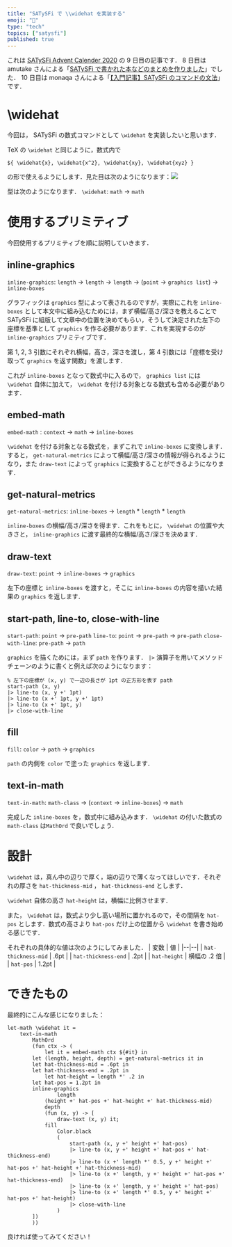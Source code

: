 ```yaml
---
title: "SATySFi で \\widehat を実装する"
emoji: "🎃"
type: "tech"
topics: ["satysfi"]
published: true
---
```

これは [SATySFi Advent Calender 2020](https://adventar.org/calendars/4965) の 9 日目の記事です． 8 日目は amutake さんによる「[SATySFi で書かれた本などのまとめを作りました](https://amutake.hatenablog.com/entry/2020/12/08/083925)」でした． 10 日目は monaqa さんによる「[【入門記事】SATySFi のコマンドの文法](https://zenn.dev/monaqa/articles/2020-12-10-satysfi-for-beginner-command-syntax)」です．

# \widehat
今回は， SATySFi の数式コマンドとして `\widehat` を実装したいと思います．

TeX の `\widehat` と同じように，数式内で
```
${ \widehat{x}, \widehat{x^2}, \widehat{xy}, \widehat{xyz} }
```
の形で使えるようにします．見た目は次のようになります：![](https://storage.googleapis.com/zenn-user-upload/pqb359emjp2olf4lyf1camzptbyu)

型は次のようになります．
`\widehat`: `math` → `math`
# 使用するプリミティブ
今回使用するプリミティブを順に説明していきます．
## inline-graphics
`inline-graphics`: `length` → `length` → `length` → (`point` → `graphics list`) → `inline-boxes`

グラフィックは `graphics` 型によって表されるのですが，実際にこれを `inline-boxes` として本文中に組み込むためには，まず横幅/高さ/深さを教えることで SATySFi に組版して文章中の位置を決めてもらい，そうして決定された左下の座標を基準として `graphics` を作る必要があります．これを実現するのが `inline-graphics` プリミティブです．

第 1, 2, 3 引数にそれぞれ横幅，高さ，深さを渡し，第 4 引数には「座標を受け取って `graphics` を返す関数」を渡します．

これが `inline-boxes` となって数式中に入るので， `graphics list` には `\widehat` 自体に加えて， `\widehat` を付ける対象となる数式も含める必要があります．
## embed-math
`embed-math` : `context` → `math` → `inline-boxes`

`\widehat` を付ける対象となる数式を，まずこれで `inline-boxes` に変換します．すると， `get-natural-metrics` によって横幅/高さ/深さの情報が得られるようになり，また `draw-text` によって `graphics` に変換することができるようになります．
## get-natural-metrics
`get-natural-metrics`: `inline-boxes` → `length` * `length` * `length`

`inline-boxes` の横幅/高さ/深さを得ます．これをもとに， `\widehat` の位置や大きさと， `inline-graphics` に渡す最終的な横幅/高さ/深さを決めます．
## draw-text
`draw-text`: `point` → `inline-boxes` → `graphics`

左下の座標と `inline-boxes` を渡すと，そこに `inline-boxes` の内容を描いた結果の `graphics` を返します．
## start-path, line-to, close-with-line
`start-path`: `point` → `pre-path`
`line-to`: `point` → `pre-path` → `pre-path`
`close-with-line`: `pre-path` → `path`

`graphics` を描くためには，まず `path` を作ります． `|>` 演算子を用いてメソッドチェーンのように書くと例えば次のようになります：

```
% 左下の座標が (x, y) で一辺の長さが 1pt の正方形を表す path
start-path (x, y)
|> line-to (x, y +' 1pt)
|> line-to (x +' 1pt, y +' 1pt)
|> line-to (x +' 1pt, y)
|> close-with-line
```
## fill
`fill`: `color` → `path` → `graphics`

`path` の内側を `color` で塗った `graphics` を返します．
## text-in-math
`text-in-math`: `math-class` → (`context` → `inline-boxes`) → `math`

完成した `inline-boxes` を，数式中に組み込みます． `\widehat` の付いた数式の `math-class` は`MathOrd` で良いでしょう．
# 設計
`\widehat` は，真ん中の辺りで厚く，端の辺りで薄くなってほしいです．それぞれの厚さを `hat-thickness-mid` ， `hat-thickness-end` とします．

`\widehat` 自体の高さ `hat-height` は，横幅に比例させます．

また， `\widehat` は，数式より少し高い場所に置かれるので，その間隔を `hat-pos` とします．数式の高さより `hat-pos` だけ上の位置から `\widehat` を書き始める感じです．

それぞれの具体的な値は次のようにしてみました．
| 変数 | 値 |
|--|--|
| `hat-thickness-mid` | .6pt |
| `hat-thickness-end` | .2pt |
| `hat-height` | 横幅の .2 倍 |
| `hat-pos` | 1.2pt |
# できたもの
最終的にこんな感じになりました：
```
let-math \widehat it =
    text-in-math
        MathOrd
        (fun ctx -> (
            let it = embed-math ctx ${#it} in
	    let (length, height, depth) = get-natural-metrics it in
	    let hat-thickness-mid = .6pt in
	    let hat-thickness-end = .2pt in
    	    let hat-height = length *' .2 in
	    let hat-pos = 1.2pt in
	    inline-graphics
                length
	        (height +' hat-pos +' hat-height +' hat-thickness-mid)
	        depth
	        (fun (x, y) -> [
	            draw-text (x, y) it;
		    fill
		        Color.black
		        (
		            start-path (x, y +' height +' hat-pos)
		            |> line-to (x, y +' height +' hat-pos +' hat-thickness-end)
		            |> line-to (x +' length *' 0.5, y +' height +' hat-pos +' hat-height +' hat-thickness-mid)
		            |> line-to (x +' length, y +' height +' hat-pos +' hat-thickness-end)
		            |> line-to (x +' length, y +' height +' hat-pos)
		            |> line-to (x +' length *' 0.5, y +' height +' hat-pos +' hat-height)
		            |> close-with-line
		        )
		])
        ))
```
良ければ使ってみてください！
